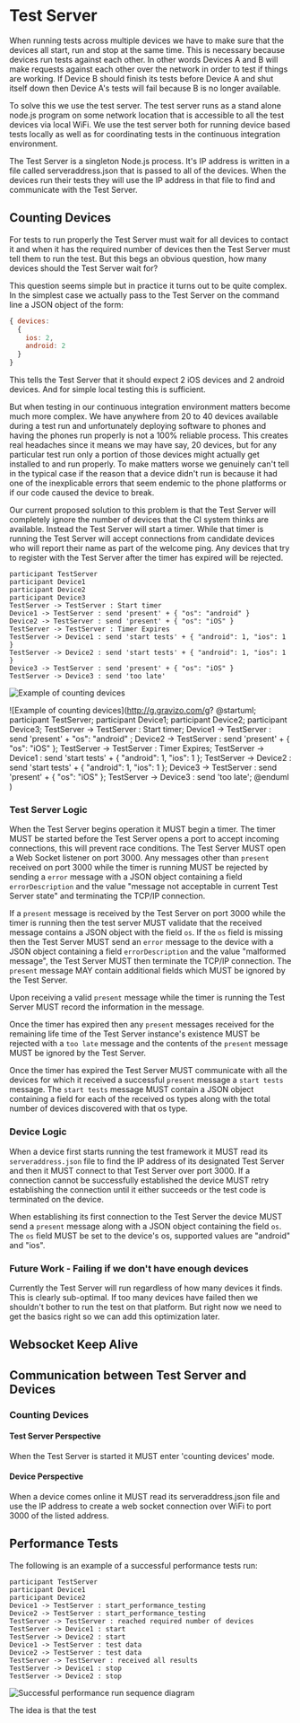 # Test Server

When running tests across multiple devices we have to make sure that the devices all start, run and stop at the same
time. This is necessary because devices run tests against each other. In other words Devices A and B will make requests
against each other over the network in order to test if things are working. If Device B should finish its tests
before Device A and shut itself down then Device A's tests will fail because B is no longer available.

To solve this we use the test server. The test server runs as a stand alone node.js program on some network location
that is accessible to all the test devices via local WiFi. We use the test server both for running device based
tests locally as well as for coordinating tests in the continuous integration environment.

The Test Server is a singleton Node.js process. It's IP address is written in a file called serveraddress.json that
is passed to all of the devices. When the devices run their tests they will use the IP address in that file to
find and communicate with the Test Server.

## Counting Devices
For tests to run properly the Test Server must wait for all devices to contact it and when it has the required number
of devices then the Test Server must tell them to run the test. But this begs an obvious question, how many devices
should the Test Server wait for?

This question seems simple but in practice it turns out to be quite complex. In the simplest case we actually pass to
the Test Server on the command line a JSON object of the form:

```Javascript
{ devices:
  {
    ios: 2,
    android: 2
  }
}
```

This tells the Test Server that it should expect 2 iOS devices and 2 android devices. And for simple local testing
this is sufficient.

But when testing in our continuous integration environment matters become much more complex. We have anywhere from 20
to 40 devices available during a test run and unfortunately deploying software to phones and having the phones run
properly is not a 100% reliable process. This creates real headaches since it means we may have say, 20 devices, but
for any particular test run only a portion of those devices might actually get installed to and run properly. To make
matters worse we genuinely can't tell in the typical case if the reason that a device didn't run is because it had
one of the inexplicable errors that seem endemic to the phone platforms or if our code caused the device to break.

Our current proposed solution to this problem is that the Test Server will completely ignore the number of devices
that the CI system thinks are available. Instead the Test Server will start a timer. While that timer is running
the Test Server will accept connections from candidate devices who will report their name as part of the welcome ping.
Any devices that try to register with the Test Server after the timer has expired will be rejected.

```PlantUML
participant TestServer
participant Device1
participant Device2
participant Device3
TestServer -> TestServer : Start timer
Device1 -> TestServer : send 'present' + { "os": "android" }
Device2 -> TestServer : send 'present' + { "os": "iOS" }
TestServer -> TestServer : Timer Expires
TestServer -> Device1 : send 'start tests' + { "android": 1, "ios": 1 }
TestServer -> Device2 : send 'start tests' + { "android": 1, "ios": 1 }
Device3 -> TestServer : send 'present' + { "os": "iOS" }
TestServer -> Device3 : send 'too late'
```
![Example of counting devices](http://plantuml.com/plantuml/svg/fP0n2y8m58Jt_eeZImTrQDqwEEdiqFw1qBxXWJOXUHH1_E-ccc2nHIXkuRYxxrwiTi8jMzqB6l9Ianl8PNOY7sdWbee5hLpGzjcd1hl3f1GLQWb-25y38jREF9xw3hbr51wIOuCxbF6gWj9zvmnt2eyOBbU4-LoFmH_Zcd4MJZVB8VvbJ6CJmRyF2HuVAMbSXM8RQ2zeCGEctUjxuk_-Ut6gIK4n1XSjb3y1)


![Example of counting devices](http://g.gravizo.com/g?
  @startuml;
  participant TestServer;
  participant Device1;
  participant Device2;
  participant Device3;
  TestServer -> TestServer : Start timer;
  Device1 -> TestServer : send 'present' +  "os": "android" ;
  Device2 -> TestServer : send 'present' + { "os": "iOS" };
  TestServer -> TestServer : Timer Expires;
  TestServer -> Device1 : send 'start tests' + { "android": 1, "ios": 1 };
  TestServer -> Device2 : send 'start tests' + { "android": 1, "ios": 1 };
  Device3 -> TestServer : send 'present' + { "os": "iOS" };
  TestServer -> Device3 : send 'too late';
  @enduml
)

### Test Server Logic

When the Test Server begins operation it MUST begin a timer. The timer MUST be started before the Test Server opens
a port to accept incoming connections, this will prevent race conditions. The Test Server MUST open a Web Socket listener
on port 3000. Any messages other than `present` received on port 3000 while the timer is running MUST be rejected by
sending a `error` message with a JSON object containing a field `errorDescription` and the value "message not acceptable
in current Test Server state" and terminating the TCP/IP connection. 
 
If a `present` message is received by the Test Server on port 3000 while the timer is running then the test server MUST 
validate that the received message contains a JSON object with the field `os`. 
If the `os` field is missing then the Test Server MUST send an `error` message to the device with a JSON object
containing a field `errorDescription` and the value "malformed message", the Test Server MUST then terminate the TCP/IP
connection. The `present` message MAY contain additional fields which MUST be ignored by the Test Server.

Upon receiving a valid `present` message while the timer is running the Test Server MUST record the information in the
message.

Once the timer has expired then any `present` messages received for the remaining life time of the Test Server instance's
existence MUST be rejected with a `too late` message and the contents of the `present` message MUST be ignored by the
Test Server.

Once the timer has expired the Test Server MUST communicate with all the devices for which it received a successful
`present` message a `start tests` message. The `start tests` message MUST contain a JSON object containing a field
for each of the received os types along with the total number of devices discovered with that os type.

### Device Logic

When a device first starts running the test framework it MUST read its `serveraddress.json` file to find the IP address
of its designated Test Server and then it MUST connect to that Test Server over port 3000. If a connection cannot be
successfully established the device MUST retry establishing the connection until it either succeeds or the test code
is terminated on the device.

When establishing its first connection to the Test Server the device MUST send a `present` message along with a JSON
object containing the field `os`. The `os` field MUST be set to the device's os, supported values are "android" and
"ios".

### Future Work - Failing if we don't have enough devices
Currently the Test Server will run regardless of how many devices it finds. This is clearly sub-optimal. If too many
devices have failed then we shouldn't bother to run the test on that platform. But right now we need to get the
basics right so we can add this optimization later.

## Websocket Keep Alive

## Communication between Test Server and Devices

### Counting Devices

#### Test Server Perspective

When the Test Server is started it MUST enter 'counting devices' mode.

#### Device Perspective

When a device comes online it MUST read its serveraddress.json file and use the IP address to create a web socket 
connection over WiFi to port 3000 of the listed address.

## Performance Tests
The following is an example of a successful performance tests run:

```plantuml
participant TestServer
participant Device1
participant Device2
Device1 -> TestServer : start_performance_testing
Device2 -> TestServer : start_performance_testing
TestServer -> TestServer : reached required number of devices
TestServer -> Device1 : start
TestServer -> Device2 : start
Device1 -> TestServer : test data
Device2 -> TestServer : test data
TestServer -> TestServer : received all results
TestServer -> Device1 : stop
TestServer -> Device2 : stop
```

![Successful performance run sequence diagram](http://plantuml.com/plantuml/svg/bOyz3i8m38NtdY8NO20Z0nCtWBqoYGkHqYGuRiwFGG6Yggt4v9_tdlmv0R4pBa5WTS7CPwI2rALcVSBY3EuNThghcjeTcxGwgCnYxXFI46c4OB1daLsurOJ-8z7OvY52C7UqKX-J8sd2D5v5YOEoxpjvblxmrdkBglwgQz-zo9G5XjLlVevDUeEk23LuBqEUF6_nnhI16zCJ)

The idea is that the test
